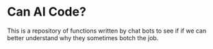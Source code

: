 # Can AI Code?
This is a repository of functions written by chat bots to see if if we can better understand why they sometimes botch the job.
